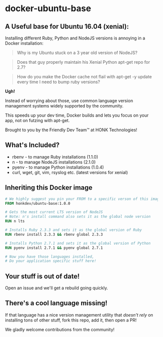 # docker-ubuntu-base
## A Useful base for Ubuntu 16.04 (xenial):

Installing different Ruby, Python and NodeJS versions is annoying in a 
Docker installation:
 
> Why is my Ubuntu stuck on a 3 year old version of NodeJS? 

> Does that guy properly maintain his Xenial Python apt-get repo for 
2.7? 

> How do you make the Docker cache not flail with apt-get -y update 
every time I need to bump ruby versions?

**Ugh!**

Instead of worrying about those, use common language version management 
systems widely supported by the community.

This speeds up your dev time, Docker builds and lets you focus on your
app, not on futzing with apt-get.

Brought to you by the Friendly Dev Team™ at HONK Technologies!

## What's Included?

- rbenv - to manage Ruby installations   (1.1.0)
- n     - to manage NodeJS installations (2.1.0)
- pyenv - to manage Python installations (1.0.4)
- curl, wget, git, vim, rsyslog etc.     (latest versions for xenial)

## Inheriting this Docker image

```Dockerfile
# We highly suggest you pin your FROM to a specific verson of this image
FROM honkdev/ubuntu-base:1.0.0

# Gets the most current LTS version of NodeJS
# Note: n's install command also sets it as the global node version
RUN n lts

# Installs Ruby 2.3.3 and sets it as the global version of Ruby
RUN rbenv install 2.3.3 && rbenv global 2.3.3

# Installs Python 2.7.1 and sets it as the global version of Python
RUN pyenv install 2.7.1 && pyenv global 2.7.1

# Now you have those languages installed,
# Do your application specific stuff here!
```

## Your stuff is out of date!

Open an issue and we'll get a rebuild going quickly.

## There's a cool language missing!

If that language has a nice version management utility that *doesn't
rely* on installing tons of other stuff, fork this repo, add it, then
open a PR! 

We gladly welcome contributions from the community!

